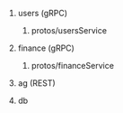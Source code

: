 1. users (gRPC)
    1. protos/usersService

2. finance (gRPC)
    1. protos/financeService
        
3. ag (REST)

4. db